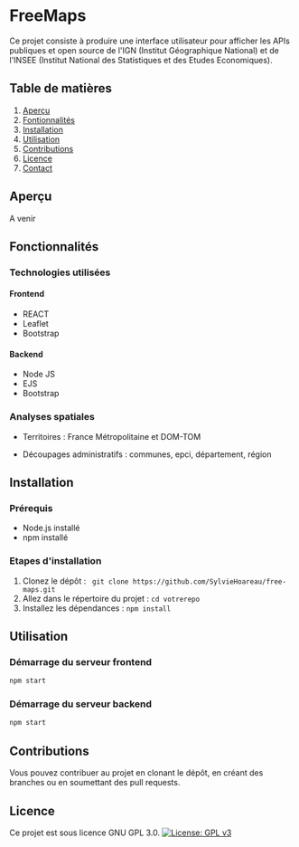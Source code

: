 # FreeMaps

Ce projet consiste à produire une interface utilisateur pour afficher les APIs publiques et open source de l'IGN (Institut Géographique National) et de l'INSEE (Institut National des Statistiques et des Etudes Economiques).

## Table de matières

1. [Aperçu](#aperçu)
2. [Fontionnalités](#fonctionnalités)
3. [Installation](#installation)
4. [Utilisation](#utilisation)
5. [Contributions](#contributions)
6. [Licence](#licence)
7. [Contact](#contact)

## Aperçu

A venir

## Fonctionnalités

### Technologies utilisées

#### Frontend

- REACT
- Leaflet
- Bootstrap

#### Backend
- Node JS
- EJS
- Bootstrap

### Analyses spatiales

- Territoires : France Métropolitaine et DOM-TOM

- Découpages administratifs : communes, epci, département, région

## Installation

### Prérequis

- Node.js installé
- npm installé

### Etapes d'installation
1. Clonez le dépôt : ` git clone https://github.com/SylvieHoareau/free-maps.git`
2. Allez dans le répertoire du projet : `cd votrerepo`
3. Installez les dépendances : `npm install`

## Utilisation

### Démarrage du serveur frontend

```bash
npm start
```

### Démarrage du serveur backend

```bash
npm start
```

## Contributions

Vous pouvez contribuer au projet en clonant le dépôt, en créant des branches ou en soumettant des pull requests. 


## Licence

Ce projet est sous licence GNU GPL 3.0.
[![License: GPL v3](https://img.shields.io/badge/License-GPLv3-blue.svg)](https://www.gnu.org/licenses/gpl-3.0)

